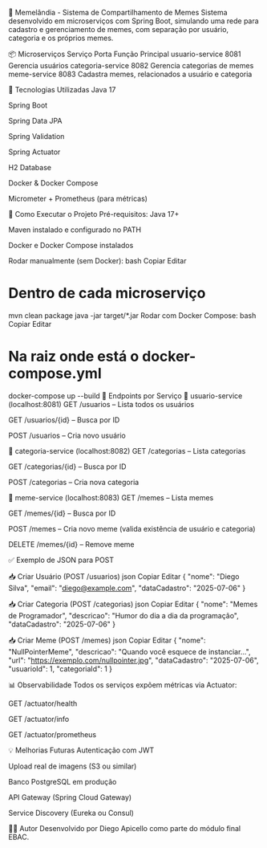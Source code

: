 📸 Memelândia - Sistema de Compartilhamento de Memes
Sistema desenvolvido em microserviços com Spring Boot, simulando uma rede para cadastro e gerenciamento de memes, com separação por usuário, categoria e os próprios memes.

📦 Microserviços
Serviço	Porta	Função Principal
usuario-service	8081	Gerencia usuários
categoria-service	8082	Gerencia categorias de memes
meme-service	8083	Cadastra memes, relacionados a usuário e categoria

🧱 Tecnologias Utilizadas
Java 17

Spring Boot

Spring Data JPA

Spring Validation

Spring Actuator

H2 Database

Docker & Docker Compose

Micrometer + Prometheus (para métricas)

🚀 Como Executar o Projeto
Pré-requisitos:
Java 17+

Maven instalado e configurado no PATH

Docker e Docker Compose instalados

Rodar manualmente (sem Docker):
bash
Copiar
Editar
# Dentro de cada microserviço
mvn clean package
java -jar target/*.jar
Rodar com Docker Compose:
bash
Copiar
Editar
# Na raiz onde está o docker-compose.yml
docker-compose up --build
📌 Endpoints por Serviço
🔹 usuario-service (localhost:8081)
GET /usuarios – Lista todos os usuários

GET /usuarios/{id} – Busca por ID

POST /usuarios – Cria novo usuário

🔹 categoria-service (localhost:8082)
GET /categorias – Lista categorias

GET /categorias/{id} – Busca por ID

POST /categorias – Cria nova categoria

🔹 meme-service (localhost:8083)
GET /memes – Lista memes

GET /memes/{id} – Busca por ID

POST /memes – Cria novo meme (valida existência de usuário e categoria)

DELETE /memes/{id} – Remove meme

✅ Exemplo de JSON para POST

📥 Criar Usuário (POST /usuarios)
json
Copiar
Editar
{
  "nome": "Diego Silva",
  "email": "diego@example.com",
  "dataCadastro": "2025-07-06"
}

📥 Criar Categoria (POST /categorias)
json
Copiar
Editar
{
  "nome": "Memes de Programador",
  "descricao": "Humor do dia a dia da programação",
  "dataCadastro": "2025-07-06"
}

📥 Criar Meme (POST /memes)
json
Copiar
Editar
{
  "nome": "NullPointerMeme",
  "descricao": "Quando você esquece de instanciar...",
  "url": "https://exemplo.com/nullpointer.jpg",
  "dataCadastro": "2025-07-06",
  "usuarioId": 1,
  "categoriaId": 1
}

📊 Observabilidade
Todos os serviços expõem métricas via Actuator:

GET /actuator/health

GET /actuator/info

GET /actuator/prometheus

💡 Melhorias Futuras
Autenticação com JWT

Upload real de imagens (S3 ou similar)

Banco PostgreSQL em produção

API Gateway (Spring Cloud Gateway)

Service Discovery (Eureka ou Consul)

👨‍💻 Autor
Desenvolvido por Diego Apicello como parte do módulo final EBAC.

